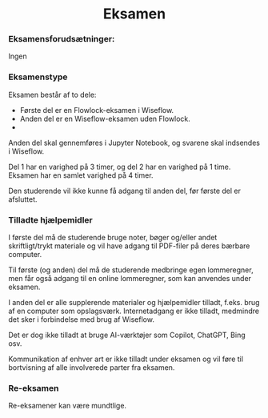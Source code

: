 <h1 align="center">Eksamen</h1>

### Eksamensforudsætninger: 
Ingen

### Eksamenstype
Eksamen består af to dele:

- Første del er en Flowlock-eksamen i Wiseflow.
- Anden del er en Wiseflow-eksamen uden Flowlock.
- 
Anden del skal gennemføres i Jupyter Notebook, og svarene skal indsendes i Wiseflow.

Del 1 har en varighed på 3 timer, og del 2 har en varighed på 1 time. Eksamen har en samlet varighed på 4 timer.

Den studerende vil ikke kunne få adgang til anden del, før første del er afsluttet.

### Tilladte hjælpemidler 
I første del må de studerende bruge noter, bøger og/eller andet skriftligt/trykt materiale og vil have adgang til PDF-filer på deres bærbare computer.

Til første (og anden) del må de studerende medbringe egen lommeregner, men får også adgang til en online lommeregner, som kan anvendes under eksamen.

I anden del er alle supplerende materialer og hjælpemidler tilladt, f.eks. brug af en computer som opslagsværk. Internetadgang er ikke tilladt, medmindre det sker i forbindelse med brug af Wiseflow.

Det er dog ikke tilladt at bruge AI-værktøjer som Copilot, ChatGPT, Bing osv.

Kommunikation af enhver art er ikke tilladt under eksamen og vil føre til bortvisning af alle involverede parter fra eksamen.

### Re-eksamen
Re-eksamener kan være mundtlige.